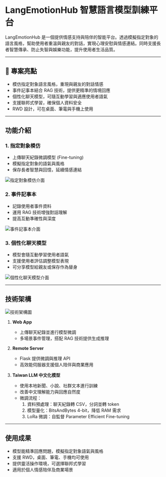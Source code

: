 # LangEmotionHub 智慧語言模型訓練平台

LangEmotionHub 是一個提供情感支持與陪伴的智能平台。透過模擬指定對象的語言風格，幫助使用者重溫與親友的對話，實現心理安慰與情感連結。同時支援長者智慧傳承、防止失智與娛樂功能，提升使用者生活品質。

---

## 🌟 專案亮點
- 模仿指定對象語言風格，重現與親友的對話情感
- 事件記事本結合 RAG 技術，提供更精準的情境回應
- 個性化聊天模型，可隨互動學習與適應使用者語氣
- 支援聯邦式學習，確保個人資料安全
- RWD 設計，可在桌面、筆電與手機上使用

---

## 功能介紹

### 1. 指定對象模仿
- 上傳聊天紀錄微調模型 (Fine-tuning)
- 模擬指定對象的語氣與風格
- 保存長者智慧與回憶，延續情感連結

![指定對象模仿介面](images/mimic_interface.png)

### 2. 事件記事本
- 記錄使用者事件資料
- 運用 RAG 技術增強對話理解
- 提高互動準確性與深度

![事件記事本介面](images/event_notebook.png)

### 3. 個性化聊天模型
- 模型會隨互動學習使用者語氣
- 支援使用者評估調整模型表現
- 可分享模型給親友或保存作為替身

![個性化聊天模型介面](images/personal_chat_model.png)

---

## 技術架構

![技術架構圖](images/architecture.png)

1. **Web App**
   - 上傳聊天紀錄並進行模型微調
   - 多場景事件管理，搭配 RAG 技術提供生成推理

2. **Remote Server**
   - Flask 提供微調與推理 API
   - 高效能伺服器支援個人陪伴與商業應用

3. **Taiwan LLM 中文化模型**
   - 使用本地新聞、小說、社群文本進行訓練
   - 改善中文理解能力與回應自然度
   - 微調流程：
     1. 資料預處理：聊天紀錄轉 CSV，分詞並轉 token
     2. 模型量化：BitsAndBytes 4-bit，降低 RAM 需求
     3. LoRa 微調：自監督 Parameter Efficient Fine-tuning

---

## 使用成果
- 模型能精準回應問題，模擬指定對象語氣與風格
- 支援 RWD，桌面、筆電、手機均可使用
- 提供靈活操作環境，可選擇聯邦式學習
- 適用於個人情感陪伴及商業場景
